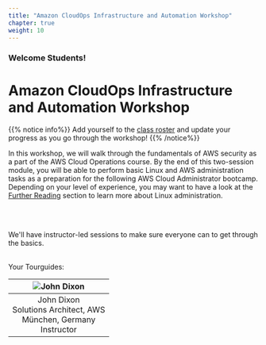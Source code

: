 ```yaml
---
title: "Amazon CloudOps Infrastructure and Automation Workshop"
chapter: true
weight: 10
---
```


### Welcome Students!

# Amazon CloudOps Infrastructure and Automation Workshop

{{% notice info%}}
Add yourself to the [class roster](https://docs.google.com/spreadsheets/d/1xxHMJ_m2R-VvTCkJWQvTv6I2geRETGq9m9ezoIEyBxw/edit?usp=sharing) and update your progress as you go through the workshop!
{{% /notice%}}

In this workshop, we will walk through the fundamentals of AWS security as a part of the AWS Cloud Operations course.
By the end of this two-session module, you will be able to perform basic Linux and AWS administration tasks as a preparation for the
following AWS Cloud Administrator bootcamp. Depending on your level of experience, you may want to have a look at the [Further Reading](/further_reading.html)
section to learn more about Linux administration.<p>&nbsp;<p>
<br>
We'll have instructor-led sessions to make sure everyone can to get through the basics.

<br>
Your Tourguides:

| ![John Dixon](/images/dixonaws.png?height=250px&classes=shadow,border)                    
|-------------------------------------------------------------------------------------------
| <center>John Dixon<br>Solutions Architect, AWS<br>München, Germany<br>Instructor</center> 
